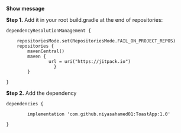 **Show message**

**Step 1.** Add it in your root build.gradle at the end of repositories:

	dependencyResolutionManagement {

		repositoriesMode.set(RepositoriesMode.FAIL_ON_PROJECT_REPOS)
		repositories {
			mavenCentral()
			maven {
            		url = uri("https://jitpack.io")
        		      }
			}
   
	}
 
**Step 2.** Add the dependency

        
	dependencies {

	        implementation 'com.github.niyasahamed01:ToastApp:1.0'
	 
	}

